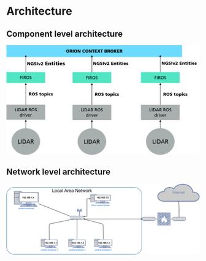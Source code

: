 # Architecture
## Component level architecture

![component level architecture](img/compoent_level.png)

## Network level architecture

![network level architecture](img/network_level.png)